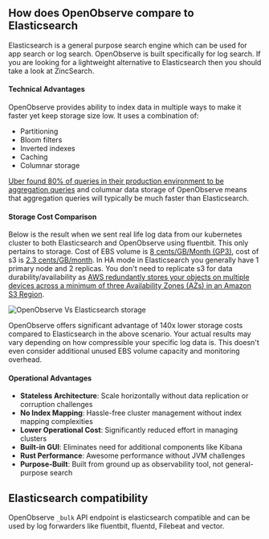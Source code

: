 ## How does OpenObserve compare to Elasticsearch

Elasticsearch is a general purpose search engine which can be used for app search or log search. OpenObserve is built specifically for log search. If you are looking for a lightweight alternative to Elasticsearch then you should take a look at ZincSearch.

#### Technical Advantages
OpenObserve provides ability to index data in multiple ways to make it faster yet keep storage size low. It uses a combination of:

- Partitioning
- Bloom filters
- Inverted indexes
- Caching
- Columnar storage

[Uber found 80% of queries in their production environment to be aggregation queries](https://www.uber.com/en-IN/blog/logging/) and columnar data storage of OpenObserve means that aggregation queries will typically be much faster than Elasticsearch.

#### Storage Cost Comparison

Below is the result when we sent real life log data from our kubernetes cluster to both Elasticsearch and OpenObserve using fluentbit. This only pertains to storage. Cost of EBS volume is [8 cents/GB/Month (GP3)](https://aws.amazon.com/ebs/pricing/), cost of s3 is [2.3 cents/GB/month](https://aws.amazon.com/s3/pricing/). In HA mode in Elasticsearch you generally have 1 primary node and 2 replicas. You don't need to replicate s3 for data durability/availability as [AWS redundantly stores your objects on multiple devices across a minimum of three Availability Zones (AZs) in an Amazon S3 Region](https://aws.amazon.com/s3/faqs/).

![OpenObserve Vs Elasticsearch storage](../images/zo_vs_es.png)

OpenObserve offers significant advantage of 140x lower storage costs compared to Elasticsearch in the above scenario. Your actual results may vary depending on how compressible your specific log data is. This doesn't even consider additional unused EBS volume capacity and monitoring overhead.

#### Operational Advantages

- **Stateless Architecture**: Scale horizontally without data replication or corruption challenges
- **No Index Mapping**: Hassle-free cluster management without index mapping complexities
- **Lower Operational Cost**: Significantly reduced effort in managing clusters
- **Built-in GUI**: Eliminates need for additional components like Kibana
- **Rust Performance**: Awesome performance without JVM challenges
- **Purpose-Built**: Built from ground up as observability tool, not general-purpose search

## Elasticsearch compatibility

OpenObserve `_bulk` API endpoint is elasticsearch compatible and can be used by log forwarders like fluentbit, fluentd, Filebeat and vector.